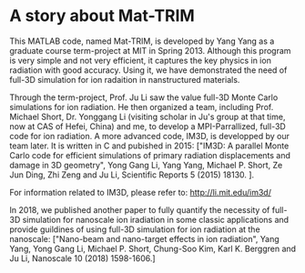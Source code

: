 # A story about Mat-TRIM
This MATLAB code, named Mat-TRIM, is developed by Yang Yang as a graduate course term-project at MIT in Spring 2013. Although this program is very simple and not very efficient, it captures the key physics in ion radiation with good accuracy. Using it, we have demonstrated the need of full-3D simulation for ion radaition in nanstructured materials.

Through the term-project, Prof. Ju Li saw the value full-3D Monte Carlo simulations for ion radiation. He then organized a team, including Prof. Michael Short, Dr. Yonggang Li (visiting scholar in Ju's group at that time, now at CAS of Hefei, China) and me, to develop a MPI-Parrallized, full-3D code for ion radiation. A more advanced code, IM3D, is developped by our team later. It is written in C and pubished in 2015: ["IM3D: A parallel Monte Carlo code for efficient simulations of primary radiation displacements and damage in 3D geometry", Yong Gang Li, Yang Yang, Michael P. Short, Ze Jun Ding, Zhi Zeng and Ju Li, Scientific Reports 5 (2015) 18130. ]. 

For information related to IM3D, please refer to: http://li.mit.edu/im3d/

In 2018, we published another paper to fully quantify the necessity of full-3D simulation for nanoscale ion iradiation in some classic applications and provide guildines of using full-3D simulation for ion radiation at the nanoscale: ["Nano-beam and nano-target effects in ion radiation", Yang Yang, Yong Gang Li, Michael P. Short, Chung-Soo Kim, Karl K. Berggren and Ju Li, Nanoscale 10 (2018) 1598-1606.]
